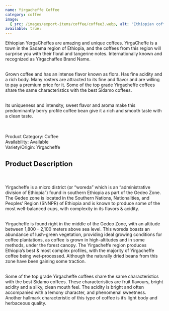 ```yaml
---
name: Yirgacheffe Coffee
category: coffee
image:
  { src: /images/export-items/coffee/coffee3.webp, alt: "Ethiopian coffee" }
available: true;
---
```


<div class="description-brief">
  <p>
Ethiopian YergaCheffes are amazing and unique coffees. YirgaCheffe is a town in the Sadama region of Ethiopia, and the coffees from this region will surprise you with their floral and tangerine notes. Internationally known and recognized as Yirgachaffee Brand Name.<br><br>

Grown coffee and has an intense flavor known as flora. Has fine acidity and a rich body. Many rosters are attracted to its fine and flavor and are willing to pay a premium price for it. Some of the top grade Yirgacheffe coffees share the same characteristics with the best Sidamo coffees.<br><br>

Its uniqueness and intensity, sweet flavor and aroma make this predominantly berry profile coffee bean give it a rich and smooth taste with a clean taste.

<br/><br/>
<span class="fw-semi-bold-200">Product Category</span>: Coffee<br/>
<span class="fw-semi-bold-200">Availability</span>: Available<br/>
<span class="fw-semi-bold-200">Variety/Origin</span>: Yirgacheffe<br/>

  </p>

</div>

<div class="description-detail">
  <h3 class="fw-semi-bold-200" style="font-size: 22px">Product Description</h3>
  <br/>
  <p> 
Yirgacheffe is a micro district (or “woreda” which is an “administrative division of Ethiopia”) found in southern Ethiopia as part of the Gedeo Zone. The Gedeo zone is located in the Southern Nations, Nationalities, and Peoples’ Region (SNNPR) of Ethiopia and is known to produce some of the most well-balanced cups, with complexity in its flavors & acidity.<br><br>

Yirgacheffe is found right in the middle of the Gedeo Zone, with an altitude between 1,800 – 2,100 meters above sea level. This woreda boasts an abundance of lush-green vegetation, providing ideal growing conditions for coffee plantations, as coffee is grown in high-altitudes and in some methods, under the forest canopy. The Yirgacheffe region produces Ethiopia’s best & most complex profiles, with the majority of Yirgacheffe coffee being wet-processed. Although the naturally dried beans from this zone have been gaining some traction.<br><br>

Some of the top grade Yirgacheffe coffees share the same characteristics with the best Sidamo coffees. These characteristics are fruit flavours, bright acidity and a silky, clean mouth feel. The acidity is bright and often accompanied with a lemony character, and phenomenal sweetness. Another hallmark characteristic of this type of coffee is it’s light body and herbaceous quality.

  </p>
</div>
